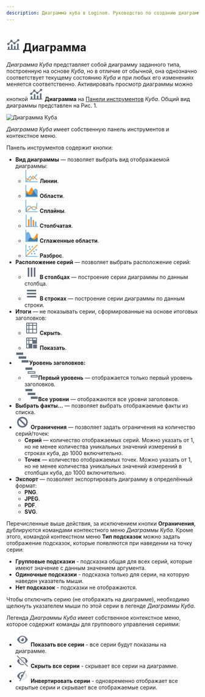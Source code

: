 ```yaml
---
description: Диаграмма куба в Loginom. Руководство по созданию диаграмм на основе данных из OLAP куба. Построение диаграмм по видам - линии, области, сплайны, столбчатая, сглаженные области, разброс.
---
```

# ![Диаграмма](./../../images/icons/common/toolbar-controls/chart_default.svg) Диаграмма

*Диаграмма Куба* представляет собой диаграмму заданного типа, построенную на основе *Куба*, но в отличие от обычной, она однозначно соответствует текущему состоянию *Куба* и при любых его изменениях меняется соответственно. Активировать просмотр диаграммы можно кнопкой ![ ](./../../images/icons/common/toolbar-controls/chart_default.svg) **Диаграмма** на [Панели инструментов](./toolbar.md) *Куба*. Общий вид диаграммы представлен на Рис. 1.

![Диаграмма Куба](./cube-chart.png)

*Диаграмма Куба* имеет собственную панель инструментов и контекстное меню.

Панель инструментов содержит кнопки:

* **Вид диаграммы** — позволяет выбрать вид отображаемой диаграммы:
  * ![](./../../images/icons/series/d1.svg) **Линии**.
  * ![](./../../images/icons/series/d2.svg) **Области**.
  * ![](./../../images/icons/series/d3.svg) **Сплайны**.
  * ![](./../../images/icons/series/d4.svg) **Столбчатая**.
  * ![](./../../images/icons/series/d5.svg) **Сглаженные области**.
  * ![](./../../images/icons/series/d6.svg) **Разброс**.
* **Расположение серий** — позволяет выбрать расположение серий:
  * ![](./../../images/icons/common/toolbar-controls/columns_default.svg) **В столбцах** — построение серии диаграммы по данным столбца.
  * ![](./../../images/icons/common/toolbar-controls/rows_default.svg) **В строках** — построение серии диаграммы по данным строки.
* **Итоги** — не показывать серии, сформированные на основе итоговых заголовков:
  * ![](./../../images/icons/common/toolbar-controls/show-total-nor_default.svg) **Скрыть**.
  * ![](./../../images/icons/common/toolbar-controls/show-total-all_default.svg) **Показать**.
* ![](./../../images/icons/viewers/cube/sub-levels/show-sub-levels_default.svg)**Уровень заголовков:**
  * ![](./../../images/icons/viewers/cube/sub-levels/hide-sub-levels_default.svg)**Первый уровень** — отображается только первый уровень заголовков.
  * ![](./../../images/icons/viewers/cube/sub-levels/show-sub-levels_default.svg)**Все уровни** —  отображаются все уровни заголовков.
* **Выбрать факты...** — позволяет выбрать отображаемые факты из списка.
* ![](./../../images/icons/common/toolbar-controls/cancel_default.svg)  **Ограничения** — позволяет задать ограничения на количество серий/точек:
  * **Серий** — количество отображаемых серий. Можно указать от 1, но не менее количества уникальных значений измерений в строках куба, до 1000 включительно.
  * **Точек** — количество отображаемых точек. Можно указать от 1, но не менее количества уникальных значений измерений в столбцах куба, до 1000 включительно.
* **Экспорт** — позволяет экспортировать диаграмму в определённый формат:
  * **PNG**.
  * **JPEG**.
  * **PDF**.
  * **SVG**.

Перечисленные выше действия, за исключением кнопки **Ограничения**, дублируются командами контекстного меню *Диаграммы Куба*. Кроме этого, командой контекстном меню **Тип подсказок** можно задать отображение подсказок, которые появляются при наведении на точку серии:

* **Групповые подсказки** - подсказка общая для всех серий, которые имеют значение с данным значением аргумента.
* **Одиночные подсказки** - подсказка только для серии, на которую наведен указатель мыши.
* **Нет подсказок** - подсказки не отображаются.

Чтобы отключить серию (не отображать на диаграмме), необходимо щелкнуть указателем мыши по этой серии в легенде *Диаграммы Куба*.

Легенда *Диаграммы Куба* имеет собственное контекстное меню, которое содержит команды для группового управления сериями:
* ![](./../../images/icons/common/toolbar-controls/visible_default.svg) **Показать все серии** - все серии будут показаны на диаграмме.
* ![](./../../images/icons/common/toolbar-controls/invisible_default.svg) **Скрыть все серии** - скрывает все серии на диаграмме.
* ![](./../../images/icons/common/toolbar-controls/invert-eye_default.svg) **Инвертировать серии** - одновременно отображает все скрытые серии и скрывает все отображаемые серии.


